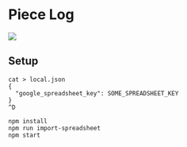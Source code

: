 # Piece Log

![](https://media.giphy.com/media/bR2tBgwxpEhTW/giphy.gif)

## Setup
```
cat > local.json
{
  "google_spreadsheet_key": SOME_SPREADSHEET_KEY
}
^D

npm install
npm run import-spreadsheet
npm start
```
